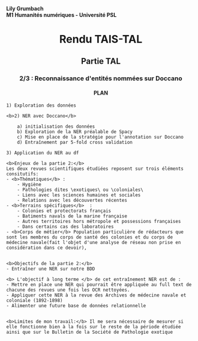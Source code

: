 <h4>Lily Grumbach
<br>M1 Humanités numériques - Université PSL</h4>
    <h1><center>Rendu TAIS-TAL </center></h1>
    <h2><center>Partie TAL</center></h2>
    <h3><center>2/3 : Reconnaissance d'entités nommées sur Doccano</center></h3>
    <h4><center>PLAN</center></h4>
    
    1) Exploration des données

    <b>2) NER avec Doccano</b>
    
        a) initialisation des données
        b) Exploration de la NER préalable de Spacy
        c) Mise en place de la stratégie pour l'annotation sur Doccano
        d) Entraînement par 5-fold cross validation
    
    3) Application du NER au df
    
    <b>Enjeux de la partie 2:</b>
    Les deux revues scientifiques étudiées reposent sur trois éléments consitutifs:
    - <b>Thématiques</b> : 
        - Hygiène 
        - Pathologies dites \exotiques\ ou \coloniales\
        - Liens avec les sciences humaines et sociales
        - Relations avec les découvertes récentes
    - <b>Terrains spécifiques</b>  :
        - Colonies et protectorats français
        - Batiments navals de la marine française
        - Autres territoires hors métropole et possessions françaises
        - Dans certains cas des laboratoires
    - <b>Corps de métier</b> Population particulière de rédacteurs que sont les membres du corps de santé des colonies et du corps de médecine navale(fait l'objet d'une analyse de réseau non prise en considération dans ce devoir),
   
    
    <b>Objectifs de la partie 2:</b>
    - Entraîner une NER sur notre BDD
    
    <b> L'objectif à long terme </b> de cet entraînement NER est de :
    - Mettre en place une NER qui pourrait être appliquée au full text de chacune des revues une fois les OCR nettoyées.
    - Appliquer cette NER à la revue des Archives de médecine navale et coloniale (1892-1898)
    - Alimenter une future base de données relationnelle
    
    
    <b>Limites de mon travail:</b> Il me sera nécessaire de mesurer si elle fonctionne bien à la fois sur le reste de la période étudiée ainsi que sur le Bulletin de la Société de Pathologie exotique

</text>
